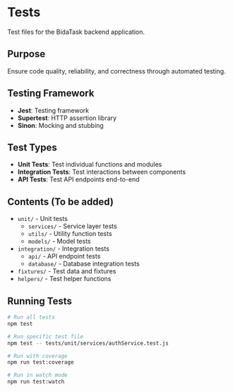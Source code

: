 # Tests

Test files for the BidaTask backend application.

## Purpose
Ensure code quality, reliability, and correctness through automated testing.

## Testing Framework
- **Jest**: Testing framework
- **Supertest**: HTTP assertion library
- **Sinon**: Mocking and stubbing

## Test Types
- **Unit Tests**: Test individual functions and modules
- **Integration Tests**: Test interactions between components
- **API Tests**: Test API endpoints end-to-end

## Contents (To be added)
- `unit/` - Unit tests
  - `services/` - Service layer tests
  - `utils/` - Utility function tests
  - `models/` - Model tests
- `integration/` - Integration tests
  - `api/` - API endpoint tests
  - `database/` - Database integration tests
- `fixtures/` - Test data and fixtures
- `helpers/` - Test helper functions

## Running Tests
```bash
# Run all tests
npm test

# Run specific test file
npm test -- tests/unit/services/authService.test.js

# Run with coverage
npm run test:coverage

# Run in watch mode
npm run test:watch
```
